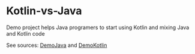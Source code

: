 # Kotlin-vs-Java
Demo project helps Java programers to start using Kotlin and mixing Java and Kotlin code

See sources:
[DemoJava](src/main/java/org/stok/DemoJava.java)
and
[DemoKotlin](src/main/java/org/stok/DemoKotlin.kt)